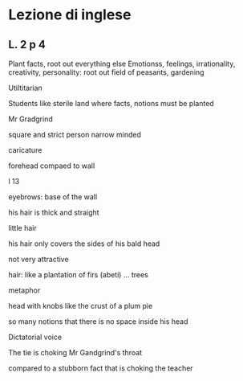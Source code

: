 # Lezione di inglese
## L. 2 p 4

Plant facts, root out everything else
Emotionss, feelings, irrationality, creativity, personality: root out
field of peasants, gardening

Utiltitarian

Students like sterile land where facts, notions must be planted 

Mr Gradgrind

square and strict person
narrow minded

caricature

forehead compaed to wall

l 13

eyebrows: base of the wall

his hair is thick and straight

little hair

his hair only covers the sides of his bald head

not very attractive

hair: like a plantation of firs (abeti) ... trees

metaphor

head with knobs like the crust of a plum pie


so many notions that there is no space inside his head

Dictatorial voice

The tie is choking Mr Gandgrind's throat

compared to a stubborn fact that is choking the teacher

<!--stackedit_data:
eyJoaXN0b3J5IjpbMTIzNzg1MTk3NiwzNjQxMjQyLDgyOTU4MD
A0NCwxODYyMzM1NTY3LDgzNjIwMDYwNiwtMTczMDA0Nzk0MV19

-->